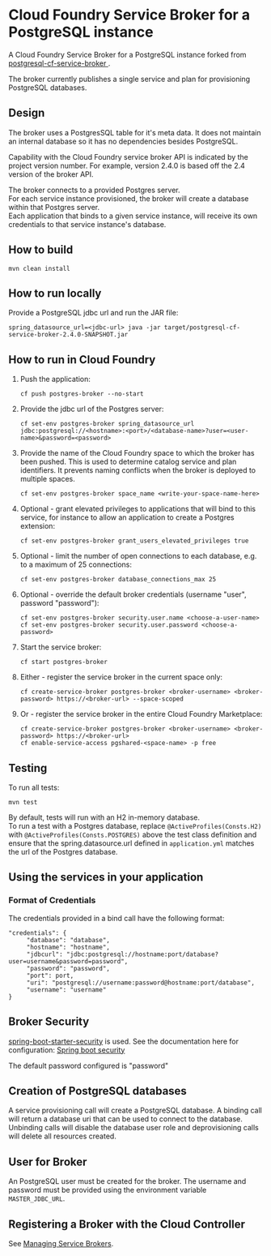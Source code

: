 # Cloud Foundry Service Broker for a PostgreSQL instance

A Cloud Foundry Service Broker for a PostgreSQL instance forked from [postgresql-cf-service-broker
](https://github.com/cloudfoundry-community/postgresql-cf-service-broker).

The broker currently publishes a single service and plan for provisioning PostgreSQL databases.

## Design 

The broker uses a PostgresSQL table for it's meta data. It does not maintain an internal database so it has no dependencies besides PostgreSQL.

Capability with the Cloud Foundry service broker API is indicated by the project version number. For example, version 2.4.0 is based off the 2.4 version of the broker API.

The broker connects to a provided Postgres server.  
For each service instance provisioned, the broker will create a database within that Postgres server.  
Each application that binds to a given service instance, will receive its own credentials to that service instance's database.


## How to build
```
mvn clean install
```

## How to run locally
Provide a PostgreSQL jdbc url and run the JAR file:
```
spring_datasource_url=<jdbc-url> java -jar target/postgresql-cf-service-broker-2.4.0-SNAPSHOT.jar
```

## How to run in Cloud Foundry
1. Push the application:
   ```
   cf push postgres-broker --no-start
   ```
1. Provide the jdbc url of the Postgres server:
   ```
   cf set-env postgres-broker spring_datasource_url jdbc:postgresql://<hostname>:<port>/<database-name>?user=<user-name>&password=<password>
   ```
1. Provide the name of the Cloud Foundry space to which the broker has been pushed. This is used to determine catalog service and plan identifiers. It prevents naming conflicts when the broker is deployed to multiple spaces.
   ```
   cf set-env postgres-broker space_name <write-your-space-name-here>
   ```
1. Optional - grant elevated privileges to applications that will bind to this service, for instance to allow an application to create a Postgres extension:
   ```
   cf set-env postgres-broker grant_users_elevated_privileges true
   ```
1. Optional - limit the number of open connections to each database, e.g. to a maximum of 25 connections:
   ```
   cf set-env postgres-broker database_connections_max 25
   ```
1. Optional - override the default broker credentials (username "user", password "password"):
   ```
   cf set-env postgres-broker security.user.name <choose-a-user-name>
   cf set-env postgres-broker security.user.password <choose-a-password>
   ```
1. Start the service broker:
   ```
   cf start postgres-broker
   ```
1. Either - register the service broker in the current space only:
   ```
   cf create-service-broker postgres-broker <broker-username> <broker-password> https://<broker-url> --space-scoped
   ```
1. Or - register the service broker in the entire Cloud Foundry Marketplace:
   ```
   cf create-service-broker postgres-broker <broker-username> <broker-password> https://<broker-url>
   cf enable-service-access pgshared-<space-name> -p free
   ```

## Testing
To run all tests:
```
mvn test
```
By default, tests will run with an H2 in-memory database.  
To run a test with a Postgres database, replace `@ActiveProfiles(Consts.H2)` with 
`@ActiveProfiles(Consts.POSTGRES)` above the test class definition and ensure that the spring.datasource.url defined in `application.yml` matches the url of the Postgres database.

## Using the services in your application

### Format of Credentials

The credentials provided in a bind call have the following format:

```
"credentials": {
     "database": "database",
     "hostname": "hostname",
     "jdbcurl": "jdbc:postgresql://hostname:port/database?user=username&password=password",
     "password": "password",
     "port": port,
     "uri": "postgresql://username:password@hostname:port/database",
     "username": "username"
}
```

## Broker Security

[spring-boot-starter-security](https://github.com/spring-projects/spring-boot/tree/master/spring-boot-starters/spring-boot-starter-security) is used. See the documentation here for configuration: [Spring boot security](http://docs.spring.io/spring-boot/docs/current-SNAPSHOT/reference/htmlsingle/#boot-features-security)

The default password configured is "password"

## Creation of PostgreSQL databases

A service provisioning call will create a PostgreSQL database. A binding call will return a database uri that can be used to connect to the database. Unbinding calls will disable the database user role and deprovisioning calls will delete all resources created.

## User for Broker

An PostgreSQL user must be created for the broker. The username and password must be provided using the environment variable `MASTER_JDBC_URL`.

## Registering a Broker with the Cloud Controller

See [Managing Service Brokers](http://docs.cloudfoundry.org/services/managing-service-brokers.html).

